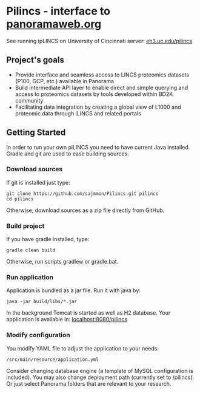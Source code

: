 # Pilincs - interface to [panoramaweb.org](http://www.panoramaweb.org)

See running ipLINCS on University of Cincinnati server:
[eh3.uc.edu/pilincs](http://eh3.uc.edu/pilincs)

## Project's goals

* Provide interface and seamless access to LINCS proteomics datasets (P100, GCP, etc.) available in Panorama
* Build intermediate API layer to enable direct and simple querying and access to proteomics datasets by tools developed within BD2K community
* Facilitating data integration by creating a global view of L1000 and proteomic data through iLINCS and related portals

## Getting Started

In order to run your own piLINCS you need to have current Java installed. Gradle and git are used to ease building sources.

### Download sources

If git is installed just type:

```
git clone https://github.com/sajmmon/Pilincs.git pilincs
cd pilincs
```
Otherwise, download sources as a zip file directly from GitHub.

### Build project

If you have gradle installed, type:
```
gradle clean build
```
Otherwise, run scripts gradlew or gradle.bat.

### Run application

Application is bundled as a jar file. Run it with java by:
```
java -jar build/libs/*.jar
```

In the background Tomcat is started as well as H2 database. Your application is available in:
[localhost:8080/pilincs](http://www.localhost:8080/pilincs)

### Modify configuration

You modify YAML file to adjust the application to your needs:
 ```
 /src/main/resource/application.yml
 ```
 Consider changing database engine (a template of MySQL configuration is included). You may also change deployment path (currently set to /pilincs). Or just select Panorama folders that are relevant to your research.